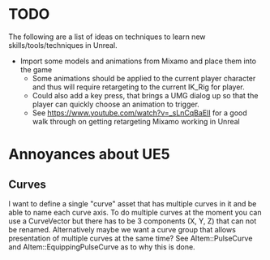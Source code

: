 # TODO

The following are a list of ideas on techniques to learn new skills/tools/techniques in Unreal.

* Import some models and animations from Mixamo and place them into the game
  - Some animations should be applied to the current player character and thus will require retargeting to the current IK_Rig for player.
  - Could also add a key press, that brings a UMG dialog up so that the player can quickly choose an animation to trigger.
  - See https://www.youtube.com/watch?v=_sLnCqBaElI for a good walk through on getting retargeting Mixamo working in Unreal

# Annoyances about UE5

## Curves

I want to define a single "curve" asset that has multiple curves in it and be able to name each curve axis. To do multiple curves at the moment you can use a CurveVector but there has to be 3 components (X, Y, Z) that can not be renamed. Alternatively maybe we want a curve group that allows presentation of multiple curves at the same time? See AItem::PulseCurve and AItem::EquippingPulseCurve as to why this is done.
